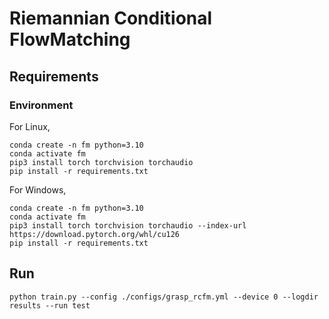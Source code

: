 # Riemannian Conditional FlowMatching

## Requirements
### Environment
For Linux,
```shell
conda create -n fm python=3.10
conda activate fm
pip3 install torch torchvision torchaudio
pip install -r requirements.txt
```

For Windows,
```shell
conda create -n fm python=3.10
conda activate fm
pip3 install torch torchvision torchaudio --index-url https://download.pytorch.org/whl/cu126
pip install -r requirements.txt
```

## Run
```shell
python train.py --config ./configs/grasp_rcfm.yml --device 0 --logdir results --run test
```
